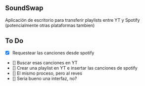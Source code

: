 ## SoundSwap

Aplicación de escritorio para transferir playlists entre YT y Spotify (potencialmente otras plataformas tambien)

## To Do

- [x] Requestear las canciones desde spotify
- [] Buscar esas canciones en YT
- [] Crear una playlist en YT e insertar las canciones de spotify
- [] El mismo proceso, pero al reves
- [] Seria bueno una interfaz, no?
